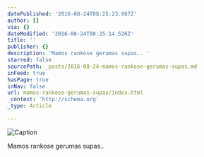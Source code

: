```yaml
---
datePublished: '2016-08-24T08:25:23.867Z'
author: []
via: {}
dateModified: '2016-08-24T08:25:14.526Z'
title: ''
publisher: {}
description: 'Mamos rankose gerumas supas.. '
starred: false
sourcePath: _posts/2016-08-24-mamos-rankose-gerumas-supas.md
inFeed: true
hasPage: true
inNav: false
url: mamos-rankose-gerumas-supas/index.html
_context: 'http://schema.org'
_type: Article

---
```

![Caption](https://the-grid-user-content.s3-us-west-2.amazonaws.com/65e03519-34c3-437a-90a1-818509dc99f9.jpg)

Mamos rankose gerumas supas..